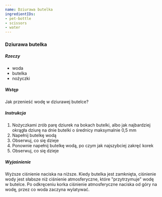 ```yaml
---
name: Dziurawa butelka
ingredientIDs:
- pet-bottle
- scissors
- water
---
```

### Dziurawa butelka

##### Rzeczy
- woda
- butelka
- nożyczki

##### Wstęp
Jak przenieść wodę w dziurawej butelce?

##### Instrukcja
1. Nożyczkami zrób parę dziurek na bokach butelki, albo jak najbardziej okrągła dziurę na dnie butelki o średnicy maksymalnie 0,5 mm
2. Napełnij butelkę wodą
3. Obserwuj, co się dzieje
4. Ponownie napełnij butelkę wodą, po czym jak najszybciej zakręć korek
5. Obserwuj, co się dzieje

##### Wyjaśnienie
Wyższe ciśnienie naciska na niższe. Kiedy butelka jest zamknięta, ciśnienie wody jest słabsze niż ciśnienie atmosferyczne, które "przytrzymuje" wodę w butelce. Po odkręceniu korka ciśnienie atmosferyczne naciska od góry na wodę, przez co woda zaczyna wylatywać.
